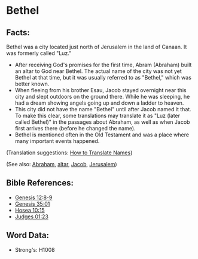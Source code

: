 # Bethel #

## Facts: ##

Bethel was a city located just north of Jerusalem in the land of Canaan. It was formerly called "Luz."

* After receiving God's promises for the first time, Abram (Abraham) built an altar to God near Bethel. The actual name of the city was not yet Bethel at that time, but it was usually referred to as "Bethel," which was better known.
* When fleeing from his brother Esau, Jacob stayed overnight near this city and slept outdoors on the ground there. While he was sleeping, he had a dream showing angels going up and down a ladder to heaven.
* This city did not have the name "Bethel" until after Jacob named it that. To make this clear, some translations may translate it as "Luz (later called Bethel)" in the passages about Abraham, as well as when Jacob first arrives there (before he changed the name).
* Bethel is mentioned often in the Old Testament and was a place where many important events happened.

(Translation suggestions: [How to Translate Names](rc://en/ta/man/translate/translate-names))

(See also: [Abraham](../names/abraham.md), [altar](../kt/altar.md), [Jacob](../names/jacob.md), [Jerusalem](../names/jerusalem.md))

## Bible References: ##

* [Genesis 12:8-9](rc://en/tn/help/gen/12/08)
* [Genesis 35:01](rc://en/tn/help/gen/35/01)
* [Hosea 10:15](rc://en/tn/help/hos/10/15)
* [Judges 01:23](rc://en/tn/help/jdg/01/23)

## Word Data: ##

* Strong's: H1008
